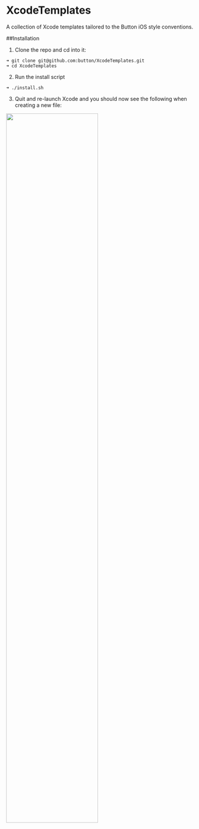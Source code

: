 XcodeTemplates
==============

A collection of Xcode templates tailored to the Button iOS style conventions.


##Installation

1) Clone the repo and cd into it:
```
➜ git clone git@github.com:button/XcodeTemplates.git
➜ cd XcodeTemplates
```

2) Run the install script
```
➜ ./install.sh
```

3) Quit and re-launch Xcode and you should now see the following when creating a new file:
<img src="https://cloud.githubusercontent.com/assets/1057077/14331073/aedea74e-fc11-11e5-9e6c-1d0602732ece.png" width="70%"/>
